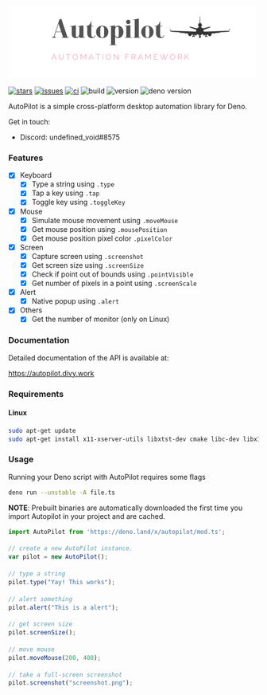 <p align="center">

![](/docs/logo.png)

</p>

[![stars](https://img.shields.io/github/stars/divy-work/autopilot-deno)](https://github.com/divy-work/autopilot-deno/stargazers)
[![issues](https://img.shields.io/github/issues/divy-work/autopilot-deno)](https://github.com/divy-work/autopilot-deno/issues)
[![ci](https://github.com/divy-work/autopilot-deno/workflows/ci/badge.svg)](https://github.com/divy-work/autopilot-deno/actions)
![build](https://github.com/divy-work/autopilot-deno/workflows/build/badge.svg)
![version](https://img.shields.io/badge/version-0.0.7-success)
![deno version](https://img.shields.io/badge/deno-1.0.2-success)

AutoPilot is a simple cross-platform desktop automation library for Deno.

Get in touch:
  * Discord: undefined_void#8575

### Features

- [x] Keyboard
  - [x] Type a string using `.type`
  - [x] Tap a key using `.tap`
  - [x] Toggle key using `.toggleKey`

- [x] Mouse
  - [x] Simulate mouse movement using `.moveMouse`
  - [x] Get mouse position using `.mousePosition`
  - [x] Get mouse position pixel color `.pixelColor`

- [x] Screen
  - [x] Capture screen using `.screenshot`
  - [x] Get screen size using `.screenSize`
  - [x] Check if point out of bounds using `.pointVisible`
  - [x] Get number of pixels in a point using `.screenScale`

- [x] Alert
  - [x] Native popup using `.alert`

- [x] Others
  - [x] Get the number of monitor (only on Linux)

### Documentation

Detailed documentation of the API is available at:

https://autopilot.divy.work

### Requirements

#### Linux
```sh
sudo apt-get update
sudo apt-get install x11-xserver-utils libxtst-dev cmake libc-dev libx11-dev libxcb1-dev
```

### Usage

Running your Deno script with AutoPilot requires some flags
```sh
deno run --unstable -A file.ts
```

**NOTE**: Prebuilt binaries are automatically downloaded the first time you import Autopilot in your project and are cached.

```typescript
import AutoPilot from 'https://deno.land/x/autopilot/mod.ts';

// create a new AutoPilot instance.
var pilot = new AutoPilot();

// type a string
pilot.type("Yay! This works");

// alert something
pilot.alert("This is a alert");

// get screen size
pilot.screenSize();

// move mouse
pilot.moveMouse(200, 400);

// take a full-screen screenshot
pilot.screenshot("screenshot.png");
```
